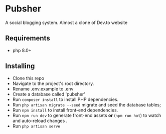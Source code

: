 # Pubsher

A social blogging system. Almost a clone of Dev.to website

## Requirements

-   php 8.0+

## Installing

-   Clone this repo
-   Navigate to the project's root directory.
-   Rename .env.example to .env
-   Create a database called 'pubsher'
-   Run `composer install` to install PHP dependencies.
-   Run `php artisan migrate --seed` migrate and seed the database tables;
-   Run `npm install` to install front-end dependencies.
-   Run `npm run dev` to generate front-end assets **or** (`npm run hot`) to watch and auto-reload changes .
-   Run `php artisan serve`
